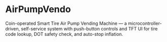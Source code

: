# AirPumpVendo
Coin-operated Smart Tire Air Pump Vending Machine — a microcontroller-driven, self-service system with push-button controls and TFT UI for tire code lookup, DOT safety check, and auto-stop inflation.
